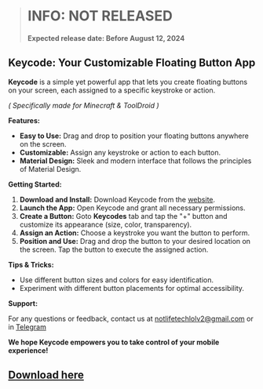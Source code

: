 > # INFO: NOT RELEASED
> #### Expected release date: Before August 12, 2024


## Keycode: Your Customizable Floating Button App

**Keycode** is a simple yet powerful app that lets you create floating buttons on your screen, each assigned to a specific keystroke or action. 

*( Specifically made for Minecraft & ToolDroid )*

**Features:**

* **Easy to Use:** Drag and drop to position your floating buttons anywhere on the screen.
* **Customizable:** Assign any keystroke or action to each button.
* **Material Design:** Sleek and modern interface that follows the principles of Material Design.

**Getting Started:**

1. **Download and Install:** Download Keycode from the [website](https://tooldroid+poggers.neocities.org/#keycode).
2. **Launch the App:** Open Keycode and grant all necessary permissions.
3. **Create a Button:** Goto **Keycodes** tab and tap the "+" button and customize its appearance (size, color, transparency).
4. **Assign an Action:** Choose a keystroke you want the button to perform.
5. **Position and Use:** Drag and drop the button to your desired location on the screen. Tap the button to execute the assigned action.

**Tips & Tricks:**

* Use different button sizes and colors for easy identification.
* Experiment with different button placements for optimal accessibility.

**Support:**

For any questions or feedback, contact us at [notlifetechlolv2@gmail.com](mailto:notlifetechlolv2@gmail.com) or in [Telegram](https://t.me/ToolDroidOfficial)

**We hope Keycode empowers you to take control of your mobile experience!**

## [Download here](https://tooldroid+poggers.neocities.org/#keycode)
